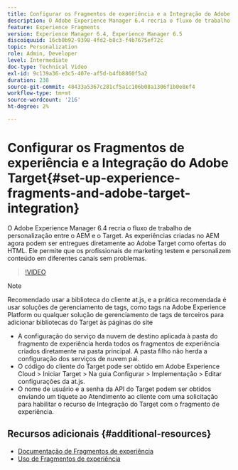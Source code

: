 ```yaml
---
title: Configurar os Fragmentos de experiência e a Integração do Adobe Target no AEM
description: O Adobe Experience Manager 6.4 recria o fluxo de trabalho de personalização entre o AEM e o Target. As experiências criadas no AEM agora podem ser entregues diretamente ao Adobe Target como ofertas do HTML. Ele permite que os profissionais de marketing testem e personalizem conteúdo em diferentes canais sem problemas.
feature: Experience Fragments
version: Experience Manager 6.4, Experience Manager 6.5
discoiquuid: 16cb0b92-9398-4fd2-b8c3-f4b7675ef72c
topic: Personalization
role: Admin, Developer
level: Intermediate
doc-type: Technical Video
exl-id: 9c139a36-e3c5-407e-af5d-b4fb8860f5a2
duration: 238
source-git-commit: 48433a5367c281cf5a1c106b08a1306f1b0e8ef4
workflow-type: tm+mt
source-wordcount: '216'
ht-degree: 2%

---
```


# Configurar os Fragmentos de experiência e a Integração do Adobe Target{#set-up-experience-fragments-and-adobe-target-integration}

O Adobe Experience Manager 6.4 recria o fluxo de trabalho de personalização entre o AEM e o Target. As experiências criadas no AEM agora podem ser entregues diretamente ao Adobe Target como ofertas do HTML. Ele permite que os profissionais de marketing testem e personalizem conteúdo em diferentes canais sem problemas.

>[!VIDEO](https://video.tv.adobe.com/v/34849?quality=12&learn=on&captions=por_br)

>[!NOTE]
>
>Recomendado usar a biblioteca do cliente at.js, e a prática recomendada é usar soluções de gerenciamento de tags, como tags na Adobe Experience Platform ou qualquer solução de gerenciamento de tags de terceiros para adicionar bibliotecas do Target às páginas do site

* A configuração do serviço da nuvem de destino aplicada à pasta do fragmento de experiência herda todos os fragmentos de experiência criados diretamente na pasta principal. A pasta filho não herda a configuração dos serviços de nuvem pai.
* O código do cliente do Target pode ser obtido em Adobe Experience Cloud > Iniciar Target > Na guia Configurar > Implementação > Editar configurações da at.js.
* O nome de usuário e a senha da API do Target podem ser obtidos enviando um tíquete ao Atendimento ao cliente com uma solicitação para habilitar o recurso de Integração do Target com o fragmento de experiência.

## Recursos adicionais {#additional-resources}

* [Documentação de Fragmentos de experiência](https://helpx.adobe.com/br/experience-manager/6-5/sites/authoring/using/experience-fragments.html)
* [Uso de Fragmentos de experiência](/help/sites/experience-fragments/experience-fragments-feature-video-use.md)
